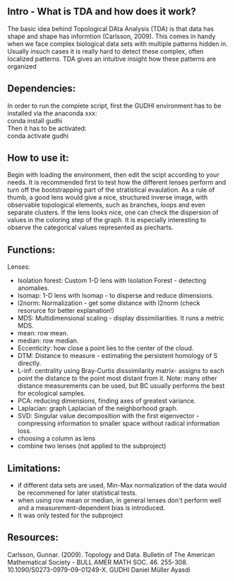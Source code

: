 ## Intro - What is TDA and how does it work?
The basic idea behind Topological DAta Analysis (TDA) is that data has shape and shape has informtion (Carlsson, 2009). This comes in handy when we face complex biological data sets with multiple patterns hidden in. Usually insuch cases it is really hard to detect these complex, often localized patterns. TDA gives an intuitive insight how these patterns are organized

## Dependencies:
In order to run the complete script, first the GUDHI environment has to be installed via the anaconda xxx:  
conda install gudhi  
Then it has to be activated:  
conda activate gudhi  

## How to use it: ##

Begin with loading the environment, then edit the scipt according to your needs. It is recommended first to test how the different lenses perform and turn off the bootstrapping part of the stratistical evaulation. As a rule of thumb, a good lens would give a nice, structured inverse image, with observable topological elements, such as branches, loops and even separate clusters. If the lens looks nice, one can check the dispersion of  values in the coloring step of the graph. It is especially interesting to observe the categorical values represented as piecharts.

## Functions:
 Lenses:
 * Isolation forest: Custom 1-D lens with Isolation Forest - detecting anomalies.
 * Isomap: 1-D lens with Isomap - to disperse and reduce dimensions.
 * l2norm: Normalization - get some distance with l2norm (check resorurce for better explanation!)
 * MDS: Multidimensional scaling -  display dissimiliarities. It runs a metric MDS.
 * mean: row mean.
 * median: row median.
 * Eccenticity: how close a point lies to the center of the cloud.
 * DTM: Distance to measure - estimating the persistent homology of S directly.
 * L-inf: centrality using Bray-Curtis disssimilarity matrix- assigns to each point the distance to the point most distant from it. Note: many other distance measurements can be used, but BC usually performs the best for ecological samples.
 * PCA: reducing dimensions, finding axes of greatest variance.
 * Laplacian: graph Laplacian of the neighborhood graph.
 * SVD: Singular value decomposition with the first eigenvector - compressing information to smaller space without radical information loss.
 * choosing a column as lens
 * combine two lenses (not applied to the subproject)

## Limitations:
 * if different data sets are used, Min-Max normalization of the data would be recommened for later statistical tests.
 * when using row mean or median, in general lenses don't perform well and a measurement-dependent bias is introduced.
 * It was only tested for the subproject
 
## Resources:
Carlsson, Gunnar. (2009). Topology and Data. Bulletin of The American Mathematical Society - BULL AMER MATH SOC. 46. 255-308. 10.1090/S0273-0979-09-01249-X. 
GUDHI
Daniel Müller
Ayasdi
